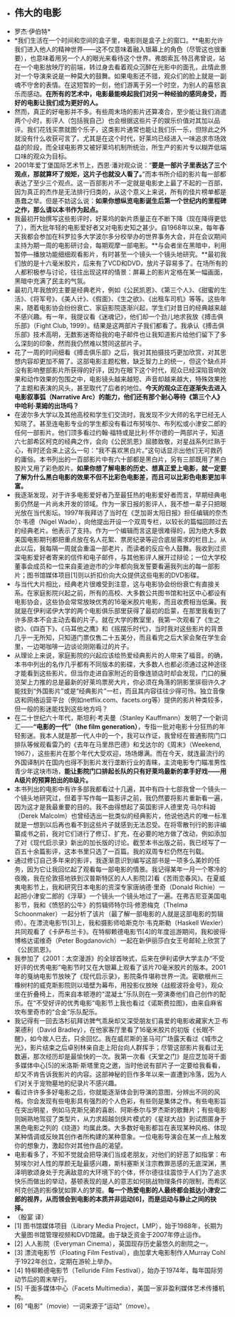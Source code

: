 - ## 伟大的电影
- 罗杰·伊伯特*
- *我们生活在一个时间和空间的盒子里，电影则是盒子上的窗口。**电影允许我们进入他人的精神世界——这不仅意味着融入银幕上的角色（尽管这也很重要），也意味着用另一个人的眼光来看待这个世界。弗朗索瓦·特吕弗曾说，站在一个电影放映厅的前端，转过身去看着观众沉醉在光影中的面孔，此情此景对一个导演来说是一种莫大的鼓舞。如果电影还不错，观众们的脸上就是一副魂不守舍的表情。在这短暂的一刻，他们游离于另一个时空，为别人的喜怒哀乐而感动。**在所有的艺术中，电影最能唤起我们对另一种经验的感同身受，而好的电影让我们成为更好的人。**
- 然而，真正的好电影并不多。有些周末场的影片还算凑合，至少能让我们消遣两个小时，影评人（包括我自己）也会根据这些片子的娱乐价值对其加以品评。我们花钱买票就图个乐子，这类影片通常也能让我们乐一乐，但除此之外就没有什么收获可言了。尤其是在这个时代，好莱坞已经进入一味追求市场效益的阶段，而全球电影界又被好莱坞机制所统治，所生产的影片专以糊弄低端口味的观众为目标。
- 2001年爱丁堡国际艺术节上，西恩·潘对观众说：“**要是一部片子里表达了三个观点，那就算坏了规矩，这片子也就没人看了。**”而本书所介绍的影片每一部都表达了至少三个观点。这一百部影片不一定就是电影史上最了不起的一百部，因为真正的杰作是无法排行归类的，从这个意义上来说，所有的佳片榜单都是愚蠢之举。但是不妨这么说：**如果你想纵览电影诞生后第一个世纪内的里程碑之作，那么请以本书作为起点。**
- 我最初开始撰写这些影评时，好莱坞的新片质量正在不断下降（现在降得更低了），而大批年轻的电影爱好者又对电影史知之甚少。自1968年以来，每年春天我都会参加在科罗拉多大学波尔多分校举办的世界事务大会，并在会议期间主持为期一周的电影研讨会，每期观摩一部电影。**与会者坐在黑暗中，利用暂停—播放功能细细观看影片，有时甚至一个镜头一个镜头地研究。**最初我们放的是十六毫米胶片，后来有了VCD和DVD，放片子容易多了。在场所有的人都积极参与讨论，往往出现这样的情景：屏幕上的影片定格在某一幅画面，黑暗中充满了民主的气氛。
- 最初几年我放的主要是经典老片，例如《公民凯恩》、《第三个人》、《甜蜜的生活》、《将军号》、《美人计》、《假面》、《生之欲》、《出租车司机》等等。这些年来，随着电影协会纷纷衰亡、家庭影院逐渐兴起，学生们对昔日的经典越来越不感兴趣。有一年，我提议看《迷魂记》，他们却一个劲儿地求我放《搏击俱乐部》（Fight Club, 1999）。结果是这两部片子我们都看了。我承认《搏击俱乐部》技术高明，无数影迷寄给我的电子邮件也让我知道影片给他们留下了多么深刻的印象，然而我仍然难以赞同这部片子。
- 花了一周的时间细看《搏击俱乐部》之后，我对其拍摄技巧更加欣赏，对其思想内容却更加不屑了。这部电影主题松散，缺乏智力上的统一，但这个缺点并没有影响整部影片所获得的好评，因为在眼下这个时代，观众已经深陷音响效果和动作效果的包围之中，电影镜头越来越短、声音却越来越大，特殊效果抢了主题和表演的风头，甚至取代了后者的地位。**今天的观众正在逐渐失去进入电影叙事弧（Narrative Arc）的能力，他们还有那个耐心等待《第三个人》中哈利·莱姆的出场吗？**
- 在波尔多大学以及其他高校和学生们交流时，我发现不少大师的名字已经无人知晓了。甚至连电影专业的学生都没有看过布努埃尔、布列松或小津安二郎的任何一部影片。他们顶多看过约翰·福特或是比利·怀尔德的一两部片子，知道六七部希区柯克的经典之作，会向《公民凯恩》屈膝致敬，对星战系列烂熟于心，有时还会来上这么一句：“我不喜欢黑白片。”这句话显示出他们无可救药的庸俗。本书列出的一百部影片中有六十部都是黑白片，另有三部既用了黑白胶片又用了彩色胶片。**如果你想了解电影的历史、想真正爱上电影，就一定要了解为什么黑白电影的效果不但不比彩色电影差，而且可以比彩色电影更加丰富。**
- 我逐渐发现，对于许多电影爱好者乃至最狂热的电影爱好者而言，早期经典电影仍然是一片尚未开发的领域。作为一家日报的影评人，我不想一辈子只把眼光放在当代影坛。1997年我拜访了当时在《芝加哥太阳日报》担任编辑的奈杰尔·韦德（Nigel Wade），向他提出开设一个双周专栏，以较长的篇幅回顾过去的经典老片。他表示了支持。作为一个编辑而言这是很难得的，因为绝大多数美国电影期刊都把重点放在名人花絮、票房纪录等迎合底层需求的栏目上。从此以后，我每隔一周就会重温一部老片，而读者的反应令人鼓舞。我收到过资深电影爱好者寄来的信件和电子邮件，与其他影评人展开过辩论；一位大学校董事会成员和一位来自麦迪逊市的少年都向我发誓要看遍我列出的每一部影片；图书馆媒体项目[1]则以折扣价向大众提供这些电影的DVD影碟。
- 与当代大片相比，经典老片很难受到注意，这与电影协会纷纷衰亡有直接关系。在家庭影院兴起之前，所有的高校、大多数公共图书馆和社区中心都设有电影协会，这些协会常常放映优秀的16毫米胶片电影，而且收费相当低廉。我就是在伊利诺伊大学的两个电影俱乐部里获得了最初的启蒙，在那里我看到了许多原本不会主动去看的片子。就在大学的教室里，我第一次观看了《生之欲》、《四百下》、《马耳他之鹰》和《摇摆乐时代》，当时我对这些影片的背景几乎一无所知，只知道门票仅售二十五美分，而且看完之后大家会聚在学生会里，一边喝咖啡一边谈论刚刚看过的片子。
- 从理论上来说，家庭影院的兴起应该给热爱经典影片的人带来了福音。的确，本书中列出的名作几乎都有不同版本的影碟，大多数人也都必须通过这种途径才能看到这些影片。但当你走进自家附近的音像连锁店时却会发现，门口的展览架上力推的总是最新的好莱坞票房大片，你必须在角落的阴影里徘徊许久才能找到“外国影片”或是“经典影片”一栏，而且其内容往往少得可怜。独立音像店和网络运营平台（例如netflix.com、facets.org等）提供的影片种类较多，但一般的影迷能找到这些地方吗？
- 在二十世纪六十年代，斯坦利·考夫曼（Stanley Kauffmann）发明了一个新词汇——**“电影的一代”（the film generation）**，专指一批对电影十分狂热的年轻影迷。我本人就是那一代人中的一个，我可以作证，我曾经在普通影院门口排队等候观看雷乃的《去年在马里昂巴德》和戈达尔的《周末》（Weekend, 1967），这些影片在那个年代大受欢迎，场场爆满。而在今天，就连最流行的外国译制片在国内也得不到影片发行垄断行业的青睐，主流电影专门瞄准男性青少年这块市场，**能让影院门口排起长队的只有好莱坞最新的拿手好戏——用A级片的预算拍出的B级片。**
- 本书列出的电影中有许多部我都看过十几遍，其中有四十七部我曾一个镜头一个镜头地研究过，但着手写作每一篇影评之前，我仍然要将影片重新看一遍，因为这才是我最重要的目的。我不由得想起了英国影评人德里克·马尔科姆（Derek Malcolm）也曾经选出一批类似的经典影片，他说他选片的唯一标准就是一想到以后再也看不到这些片子就感到无法忍受。在将零散刊行的影评编纂成书之前，我对它们进行了修订、扩充，在必要的地方做了改动，例如添加了对《现代启示录》新出的加长版的讨论。截至本书出版之前，我已经写了一百五十余篇影评，这本书里只选了一百篇。我的双周专栏仍然在刊载。
- 通过修订自己多年来的影评，我逐渐意识到编写这部书是一项多么美妙的任务，因为它让我回忆起了观看每一部电影的情景。我记得某年一月一个寒冷的夜晚，我在伦敦搭地铁到汉普斯特区的人人影院[2]看《苦雨恋春风》。在夏威夷电影节上，我和研究日本电影的资深专家唐纳德·里奇（Donald Richie）一起把小津安二郎的《浮草》一个镜头一个镜头地过了一遍。在弗吉尼亚美国电影节，我和《愤怒的公牛》的剪辑师特尔玛·修恩梅克（Thelma Schoonmaker）一起分析了该片（最了解一部电影的人就是这部电影的剪辑师）。在漂流电影节[3]上，我和摄影师哈斯克尔·韦克斯勒（Haskell Wexler）共同观看了《卡萨布兰卡》。在特柳赖德电影节[4]的年度巡游期间，我和彼得·博格达诺维奇（Peter Bogdanovich）一起在新伊丽莎白女王号邮轮上欣赏了《公民凯恩》。
- 我参加了《2001：太空漫游》的全球首映式，后来在伊利诺伊大学主办“不受好评的优秀电影”电影节时又在大银幕上观看了该片70毫米胶片的版本。2001年的戛纳电影节放映了《现代启示录》，影院条件堪称世界一流。密歇根州三橡树村的威克斯影院则以墙壁为幕布，用投影仪放映《战舰波将金号》，观众坐在折叠椅上，而来自本顿港的“混凝土”乐队则在一旁演奏他们自己创作的配乐。在“不受好评的优秀电影”电影节上我也看过《诺斯费拉图》，由来自麻省坎布里奇市的“合金”乐队配乐。
- 我记得有一回去洛杉矶拜访脾气乖戾却又深受朋友们喜爱的电影收藏家大卫·布莱德利（David Bradley），在他家客厅里看了16毫米胶片的初版《长眠不醒》，如今故人已去，只余回忆。我在威尼斯的圣马可广场露天看过《城市之光》，影片结束之后卓别林亲自走上阳台向人群挥手；尽管这部影片我看过无数遍，那次经历却是最愉快的一次。我第一次看《天堂之门》是应芝加哥千面多媒体中心[5]的米洛斯·斯塔里克之邀，当时他说有部片子一定要给我看看，却又不肯告诉我影片的内容。这部神秘的巨作多年以来一直遭到冷落，因为人们对关于宠物墓地的纪录片不感兴趣。
- 看过许许多多好电影之后，你就能逐渐体会到导演的意图，分辨出不同的风格。你会发现有些电影具有强烈的个人色彩，有些则是集体之作。有些电影旨在突出明星，例如马克斯兄弟的喜剧、阿斯泰尔与罗杰斯的歌舞片；有些电影则娴熟地驾驭了类型片，从力求超越剑侠片模式的《星球大战》到试图匿身于黑色电影之列的《绕道》均属此类。大多数好电影都旨在表现某种风格、体现某种情调或反映其创作者所构建的某种意象。一位电影导演会在某一点上触发你的想象力，激起你对其他作品的渴望。
- 电影看多了，不知不觉就会把导演们当成老朋友，对他们的好恶了如指掌：布努埃尔对人性的厚颜无耻最感兴趣，斯科塞斯关注宗教罪恶感的无底深渊，黑泽明歌颂身处于充满敌意的大环境下的个体，怀尔德往往震惊于人们为了追求快乐而做出的举动，基顿表现的是人的意志如何挑战物理条件的限制，而希区柯克创造的影像犹如罪人的梦魇。**每一个热爱电影的人最终都会抵达小津安二郎的视界，从而领会到电影的本质并非运动[6]，而是运动与静止之间的抉择。**
- （殷宴 译）
- [1] 图书馆媒体项目（Library Media Project，LMP），始于1988年，长期为大量图书馆管理视频和DVD馆藏。由于缺乏资金于2007年停止运作。
- [2] 人人影院（Everyman Cinema），英国现存历史最悠久的剧院之一。
- [3] 漂流电影节（Floating Film Festival），由加拿大电影制作人Murray Cohl于1922年创立，定期在游轮上举办。
- [4] 特柳赖德电影节（Telluride Film Festival），始办于1974年，每年国际劳动节后的周末举行。
- [5] 千面多媒体中心（Facets Multimedia），美国一家非盈利媒体艺术传播机构。
- [6] “电影”（movie）一词来源于“运动”（move）。
